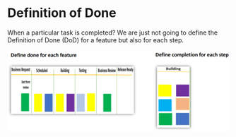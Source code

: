 # Definition of Done

When a particular task is completed? We are just not going to define the Definition of Done (DoD) for a feature but also for each step.

![Kanban Definition of Done](../images/kanban-definition-of-done.png)
